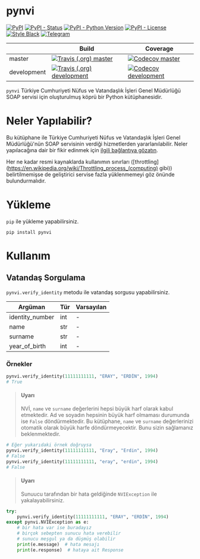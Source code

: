 # pynvi

[![PyPI](https://img.shields.io/pypi/v/pynvi.svg?style=flat-square&logo=python&logoColor=white)][pypi_url]
[![PyPI - Status](https://img.shields.io/pypi/status/pynvi.svg?style=flat-square)][pypi_url]
[![PyPI - Python Version](https://img.shields.io/pypi/pyversions/pynvi.svg?style=flat-square&logo=python&logoColor=white)][pypi_url]
[![PyPI - License](https://img.shields.io/pypi/l/pynvi.svg?style=flat-square)](LICENSE.txt)
[![Style Black](https://img.shields.io/badge/style-black-black.svg?style=flat-square)](https://black.readthedocs.io/)
[![Telegram](https://img.shields.io/badge/telegram-%40erayerdin-%2332afed.svg?style=flat-square&logo=telegram&logoColor=white)](https://t.me/erayerdin)

[pypi_url]: https://pypi.org/project/pynvi/

|             | Build | Coverage |
|-------------|-------|----------|
| master      | [![Travis (.org) master](https://img.shields.io/travis/com/erayerdin/pynvi/master.svg?style=flat-square&logo=travis&logoColor=white)][travis_url]           | [![Codecov master](https://img.shields.io/codecov/c/github/erayerdin/pynvi/master.svg?style=flat-square&logo=codecov&logoColor=white)][codecov_url]      |
| development | [![Travis (.org) development](https://img.shields.io/travis/com/erayerdin/pynvi/development.svg?style=flat-square&logo=travis&logoColor=white)][travis_url] | [![Codecov development](https://img.shields.io/codecov/c/github/erayerdin/pynvi/development.svg?style=flat-square&logo=codecov&logoColor=white)][codecov_url] |

[travis_url]: https://travis-ci.org/erayerdin/pynvi
[codecov_url]: https://codecov.io/gh/erayerdin/pynvi

`pynvi` Türkiye Cumhuriyeti Nüfus ve Vatandaşlık İşleri Genel
Müdürlüğü SOAP servisi için oluşturulmuş köprü bir Python
kütüphanesidir.

# Neler Yapılabilir?

Bu kütüphane ile Türkiye Cumhuriyeti Nüfus ve Vatandaşlık İşleri
Genel Müdürlüğü'nün SOAP servisinin verdiği hizmetlerden
yararlanılabilir. Neler yapılacağına dair bir fikir edinmek için
[ilgili bağlantıya gözatın](https://tckimlik.nvi.gov.tr/Service/KPSPublic.asmx).

Her ne kadar resmi kaynaklarda kullanımın sınırları ([throttling](https://en.wikipedia.org/wiki/Throttling_process_(computing) gibi)) belirtilmemişse de geliştirici servise fazla yüklenmemeyi göz önünde
bulundurmalıdır.

# Yükleme

`pip` ile yükleme yapabilirsiniz.

    pip install pynvi

# Kullanım

## Vatandaş Sorgulama

`pynvi.verify_identity` metodu ile vatandaş sorgusu yapabilirsiniz.

| Argüman | Tür | Varsayılan |
|---------|-----|------------|
| identity_number | int | - |
| name            | str | - |
| surname         | str | - |
| year_of_birth   | int | - |

### Örnekler

```python
pynvi.verify_identity(11111111111, "ERAY", "ERDİN", 1994)
# True
```

 > #### Uyarı
 > NVİ, `name` ve `surname` değerlerini hepsi büyük harf olarak kabul
 > etmektedir. Ad ve soyadın hepsinin büyük harf olmaması durumunda
 > ise `False` döndürmektedir. Bu kütüphane, `name` ve `surname`
 > değerlerinizi otomatik olarak büyük harfe döndürmeyecektir. Bunu
 > sizin sağlamanız beklenmektedir.

```python
# Eğer yukarıdaki örnek doğruysa
pynvi.verify_identity(11111111111, "Eray", "Erdin", 1994)
# False
pynvi.verify_identity(11111111111, "eray", "erdin", 1994)
# False
```

 > #### Uyarı
 > Sunuucu tarafından bir hata geldiğinde `NVIException` ile yakalayabilirsiniz.

```python
try:
    pynvi.verify_identity(11111111111, "ERAY", "ERDİN", 1994)
except pynvi.NVIException as e:
    # bir hata var ise buradayız
    # birçok sebepten sunucu hata verebilir
    # sunucu meşgul ya da düşmüş olabilir
    print(e.message)  # hata mesajı
    print(e.response)  # hataya ait Response
```

